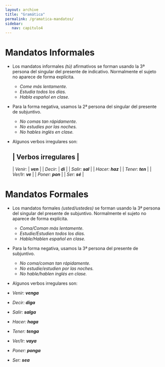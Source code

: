 ```yaml
---
layout: archive
title: "Gramática"
permalink: /gramatica-mandatos/
sidebar:
   nav: capitulo4
---
```

# Mandatos Informales
- Los mandatos informales _(tú)_ afirmativos se forman usando la 3ª persona del singular del presente de indicativo. Normalmente el sujeto no aparece de forma explícita.
  - _Come más lentamente._
  - _Estudia todos los días._
  - _Habla español en clase._

- Para la forma negativa, usamos la 2ª persona del singular del presente de subjuntivo.
  - _No comas tan rápidamente._
  - _No estudies por las noches._
  - _No hables inglés en clase._

- Algunos verbos irregulares son:

  |  Verbos irregulares |
    ---
  | _Venir:_ | _**ven**_ |
  | _Decir:_ | _**di**_ |
  | _Salir: **sal**_ |
  | _Hacer: **haz**_ |
  | _Tener: **ten**_ |
  | _Ver/Ir: **ve**_ |
  | _Poner: **pon**_ |
  | _Ser: **sé**_ |


# Mandatos Formales
- Los mandatos formales _(usted/ustedes)_ se forman usando la 3ª persona del singular del presente de subjuntivo. Normalmente el sujeto no aparece de forma explícita.
  - _Coma/Coman más lentamente._
  - _Estudie/Estudien todos los días._
  - _Hable/Hablen español en clase._

- Para la forma negativa, usamos la 3ª persona del presente de subjuntivo.
  - _No coma/coman tan rápidamente._
  - _No estudie/estudien por las noches._
  - _No hable/hablen inglés en clase._   

- Algunos verbos irregulares son:
 - _Venir: **venga**_
 - _Decir: **diga**_
 - _Salir: **salga**_
 - _Hacer: **haga**_
 - _Tener: **tenga**_
 - _Ver/Ir: **vaya**_
 - _Poner: **ponga**_
 - _Ser: **sea**_

